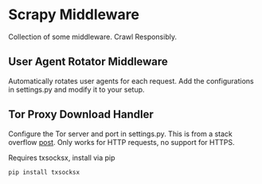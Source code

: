 # Scrapy Middleware
Collection of some middleware. Crawl Responsibly.


## User Agent Rotator Middleware
Automatically rotates user agents for each request. Add the configurations in settings.py and modify it to your setup.



## Tor Proxy Download Handler
Configure the Tor server and port in settings.py. This is from a stack overflow [post]. Only works for HTTP requests, no support for HTTPS.


Requires txsocksx, install via pip

```
pip install txsocksx
```


[post]: https://stackoverflow.com/questions/21839676/how-to-write-a-downloadhandler-for-scrapy-that-makes-requests-through-socksipy
